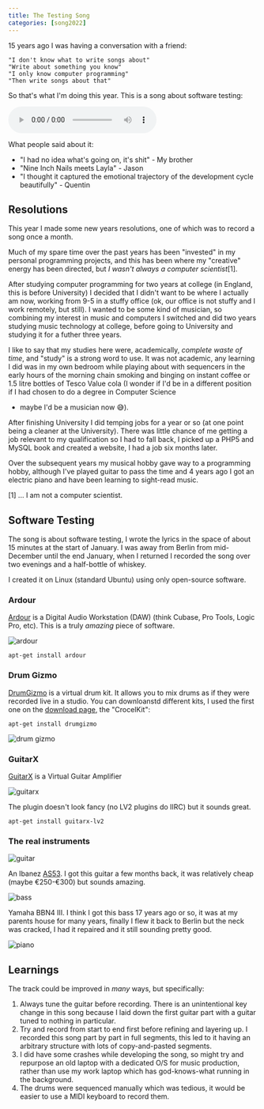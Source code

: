 ```yaml
--- 
title: The Testing Song
categories: [song2022]
---
```


15 years ago I was having a conversation with a friend:

    "I don't know what to write songs about"
    "Write about something you know"
    "I only know computer programming"
    "Then write songs about that"

So that's what I'm doing this year. This is a song about software testing:

<audio controls src="/audio/testing.mp3">If you can read this, then your
browser doesn't playback audio, <a href="/audio/testing.mp3">Download</a></audio>

What people said about it:

- "I had no idea what's going on, it's shit" - My brother
- "Nine Inch Nails meets Layla" - Jason
- "I thought it captured the emotional trajectory of the development cycle
  beautifully" - Quentin

Resolutions
-----------

This year I made some new years resolutions, one of which was to record a song
once a month.

Much of my spare time over the past years has been "invested" in my personal
programming projects, and this has been where my "creative" energy has been
directed, but _I wasn't always a computer scientist_[1].

After studying computer programming for two years at college (in England, this
is before University) I decided that I didn't want to be where I actually am
now, working from 9-5 in a stuffy office (ok, our office is not stuffy and I
work remotely, but still). I wanted to be some kind of musician, so combining
my interest in music and computers I switched and did two years studying music
technology at college, before going to University and studying it for a futher
three years.

I like to say that my studies here were, academically, _complete waste of
time_, and "study" is a strong word to use. It was not academic, any learning
I did was in my own bedroom while playing about with sequencers in the early
hours of the morning chain smoking and binging on instant coffee or 1.5 litre
bottles of Tesco Value cola (I wonder if I'd be in a different position if I
had chosen to do a degree in Computer Science
- maybe
I'd be a musician now 😅).

After finishing University I did temping jobs for a year or so (at one point
being a cleaner at the University). There was little chance of me getting a
job relevant to my qualification so I had to fall back, I picked up a PHP5 and
MySQL book and created a website, I had a job six months later.

Over the subsequent years my musical hobby gave way to a programming hobby,
although I've played guitar to pass the time and 4 years ago I got an electric
piano and have been learning to sight-read music.

[1] ... I am not a computer scientist.

Software Testing
----------------

The song is about software testing, I wrote the lyrics in the space of about
15 minutes at the start of January. I was away from Berlin from mid-December
until the end January, when I returned I recorded the song over two evenings
and a half-bottle of whiskey.

I created it on Linux (standard Ubuntu) using only open-source software.

### Ardour

[Ardour](https://ardour.org/) is a Digital Audio Workstation (DAW) (think Cubase,
  Pro Tools, Logic Pro, etc). This is a truly _amazing_ piece of software.

![ardour](/images/2022-01-30/ardour.png)

```
apt-get install ardour
```

### Drum Gizmo

[DrumGizmo](https://drumgizmo.org/wiki/doku.php) is a virtual drum kit. It
allows you to mix drums as if they were recorded live in a studio. You can
downloanstd different kits, I used the first one on the [download
page](https://drumgizmo.org/wiki/doku.php?id=kits), the
"CrocelKit":

```
apt-get install drumgizmo
```

![drum gizmo](/images/2022-01-30/drumgizmo.png)

### GuitarX

[GuitarX](https://guitarix.org) is a Virtual Guitar Amplifier 

![guitarx](/images/2022-01-30/guitarx.png)

The plugin doesn't look fancy (no LV2 plugins do IIRC) but it sounds great.

```
apt-get install guitarx-lv2
```

### The real instruments

![guitar](/images/2022-01-30/guitar.jpg)

An Ibanez [AS53](https://www.ibanez.com/eu/products/detail/as53_5b_05.html).
I got this guitar a few months back, it was relatively cheap (maybe €250-€300) but sounds
amazing.

![bass](/images/2022-01-30/bass.jpg)

Yamaha BBN4 III. I think I got this bass 17 years ago or so, it was at my parents house for
many years, finally I flew it back to Berlin but the neck was cracked, I had
it repaired and it still sounding pretty good.

![piano](/images/2022-01-30/piano.jpg)

Learnings
---------

The track could be improved in _many_ ways, but specifically:

1. Always tune the guitar before recording. There is an unintentional key change in this song
   because I laid down the first guitar part with a guitar tuned to nothing in
   particular.
2. Try and record from start to end first before refining and layering up. I
   recorded this song part by part in full segments, this led to it having an
   arbitrary structure with lots of copy-and-pasted segments.
3. I did have some crashes while developing the song, so might try and
   repurpose an old laptop with a dedicated O/S for music production, rather
   than use my work laptop which has god-knows-what running in the background.
4. The drums were sequenced manually which was tedious, it would be easier to
   use a MIDI keyboard to record them.
